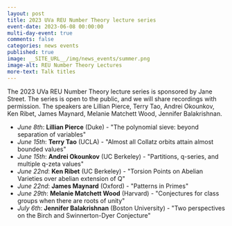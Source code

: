 ```yaml
---
layout: post
title: 2023 UVa REU Number Theory lecture series
event-date: 2023-06-08 00:00:00
multi-day-event: true
comments: false
categories: news events
published: true
image: __SITE_URL__/img/news_events/summer.png
image-alt: REU Number Theory Lectures
more-text: Talk titles
---
```



The 2023 UVa REU Number Theory lecture series is sponsored by Jane Street. The series is open to the public, and we will share recordings with permission. The speakers are Lillian Pierce, Terry Tao, Andrei Okounkov, Ken Ribet, James Maynard, Melanie Matchett Wood, Jennifer Balakrishnan.

<!--more-->

- *June 8th*: **Lillian Pierce** (Duke) - "The polynomial sieve: beyond separation of variables"
- *June 15th*: **Terry Tao** (UCLA) - "Almost all Collatz orbits attain almost bounded values"
- *June 15th*: **Andrei Okounkov** (UC Berkeley) - "Partitions, q-series, and multiple q-zeta values"
- *June 22nd*: **Ken Ribet** (UC Berkeley) - "Torsion Points on Abelian Varieties over abelian extension of Q"
- *June 22nd*: **James Maynard** (Oxford) - "Patterns in Primes"
- *June 29th*: **Melanie Matchett Wood** (Harvard) - "Conjectures for class groups when there are roots of unity"
- *July 6th*: **Jennifer Balakrishnan** (Boston University) - "Two perspectives on the Birch and Swinnerton-Dyer Conjecture"
